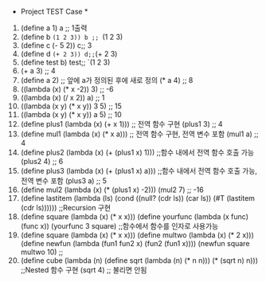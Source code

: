 * Project TEST Case *
1. (define a 1)
a ;; 1출력
2. (define b `(1 2 3))
b ;; `(1 2 3)
3. (define c (- 5 2))
c;; 3
4. (define d `(+ 2 3))
d;;`(+ 2 3)
5. (define test b)
test;; `(1 2 3)
6. (+ a 3) ;; 4
7. (define a 2) ;; 앞에 a가 정의된 후에 새로 정의
(* a 4) ;; 8
8. ((lambda (x) (* x -2)) 3) ;; -6
9. ((lambda (x) (/ x 2)) a) ;; 1
10. ((lambda (x y) (* x y)) 3 5) ;; 15
11. ((lambda (x y) (* x y)) a 5) ;; 10
12. (define plus1 (lambda (x) (+ x 1))) ;; 전역 함수 구현
(plus1 3) ;; 4 
13. (define mul1 (lambda (x) (* x a))) ;; 전역 함수 구현, 전역 변수 포함
(mul1 a) ;; 4 
14. (define plus2
(lambda (x) (+ (plus1 x) 1))) ;;함수 내에서 전역 함수 호출 가능
(plus2 4) ;; 6 
15. (define plus3
(lambda (x) (+ (plus1 x) a))) ;;함수 내에서 전역 함수 호출 가능, 전역 변수 포함
(plus3 a) ;; 5 
16. (define mul2
(lambda (x) (* (plus1 x) -2)))
(mul2 7) ;; -16 
17. (define lastitem
(lambda (ls)
(cond ((null? (cdr ls)) (car ls))
(#T (lastitem (cdr ls)))))) ;;Recursion 구현 
18. (define square (lambda (x) (* x x)))
(define yourfunc (lambda (x func) (func x))
(yourfunc 3 square) ;;함수에서 함수를 인자로 사용가능 
19. (define square (lambda (x) (* x x)))
(define multwo (lambda (x) (* 2 x)))
(define newfun (lambda (fun1 fun2 x) (fun2 (fun1 x))))
(newfun square multwo 10) ;; 
20. (define cube
(lambda (n) (define sqrt (lambda (n) (* n n)))
(* (sqrt n) n))) ;;Nested 함수 구현 
(sqrt 4) ;; 불리면 안됨
